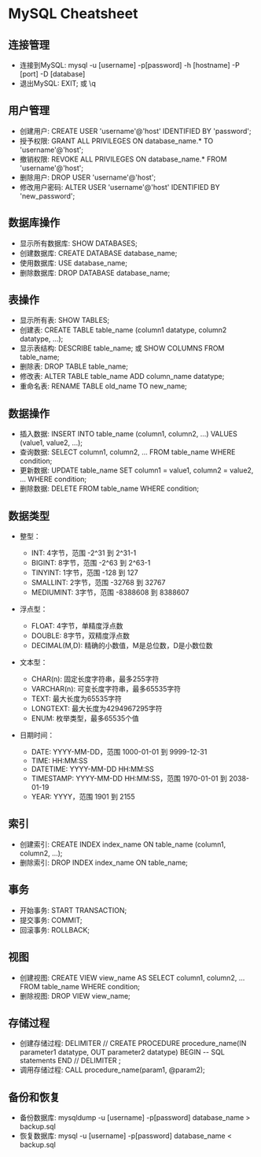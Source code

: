 # MySQL Cheatsheet

## 连接管理
- 连接到MySQL: mysql -u [username] -p[password] -h [hostname] -P [port] -D [database]
- 退出MySQL: EXIT; 或 \q

## 用户管理
- 创建用户: CREATE USER 'username'@'host' IDENTIFIED BY 'password';
- 授予权限: GRANT ALL PRIVILEGES ON database_name.* TO 'username'@'host';
- 撤销权限: REVOKE ALL PRIVILEGES ON database_name.* FROM 'username'@'host';
- 删除用户: DROP USER 'username'@'host';
- 修改用户密码: ALTER USER 'username'@'host' IDENTIFIED BY 'new_password';

## 数据库操作
- 显示所有数据库: SHOW DATABASES;
- 创建数据库: CREATE DATABASE database_name;
- 使用数据库: USE database_name;
- 删除数据库: DROP DATABASE database_name;

## 表操作
- 显示所有表: SHOW TABLES;
- 创建表: CREATE TABLE table_name (column1 datatype, column2 datatype, ...);
- 显示表结构: DESCRIBE table_name; 或 SHOW COLUMNS FROM table_name;
- 删除表: DROP TABLE table_name;
- 修改表: ALTER TABLE table_name ADD column_name datatype;
- 重命名表: RENAME TABLE old_name TO new_name;

## 数据操作
- 插入数据: INSERT INTO table_name (column1, column2, ...) VALUES (value1, value2, ...);
- 查询数据: SELECT column1, column2, ... FROM table_name WHERE condition;
- 更新数据: UPDATE table_name SET column1 = value1, column2 = value2, ... WHERE condition;
- 删除数据: DELETE FROM table_name WHERE condition;

## 数据类型
- 整型：
  - INT: 4字节，范围 -2^31 到 2^31-1
  - BIGINT: 8字节，范围 -2^63 到 2^63-1
  - TINYINT: 1字节，范围 -128 到 127
  - SMALLINT: 2字节，范围 -32768 到 32767
  - MEDIUMINT: 3字节，范围 -8388608 到 8388607

- 浮点型：
  - FLOAT: 4字节，单精度浮点数
  - DOUBLE: 8字节，双精度浮点数
  - DECIMAL(M,D): 精确的小数值，M是总位数，D是小数位数

- 文本型：
  - CHAR(n): 固定长度字符串，最多255字符
  - VARCHAR(n): 可变长度字符串，最多65535字符
  - TEXT: 最大长度为65535字符
  - LONGTEXT: 最大长度为4294967295字符
  - ENUM: 枚举类型，最多65535个值

- 日期时间：
  - DATE: YYYY-MM-DD，范围 1000-01-01 到 9999-12-31
  - TIME: HH:MM:SS
  - DATETIME: YYYY-MM-DD HH:MM:SS
  - TIMESTAMP: YYYY-MM-DD HH:MM:SS，范围 1970-01-01 到 2038-01-19
  - YEAR: YYYY，范围 1901 到 2155

## 索引
- 创建索引: CREATE INDEX index_name ON table_name (column1, column2, ...);
- 删除索引: DROP INDEX index_name ON table_name;

## 事务
- 开始事务: START TRANSACTION;
- 提交事务: COMMIT;
- 回滚事务: ROLLBACK;

## 视图
- 创建视图: CREATE VIEW view_name AS SELECT column1, column2, ... FROM table_name WHERE condition;
- 删除视图: DROP VIEW view_name;

## 存储过程
- 创建存储过程: 
  DELIMITER //
  CREATE PROCEDURE procedure_name(IN parameter1 datatype, OUT parameter2 datatype)
  BEGIN
    -- SQL statements
  END //
  DELIMITER ;
- 调用存储过程: CALL procedure_name(param1, @param2);

## 备份和恢复
- 备份数据库: mysqldump -u [username] -p[password] database_name > backup.sql
- 恢复数据库: mysql -u [username] -p[password] database_name < backup.sql